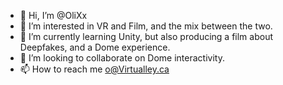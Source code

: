 - 👋 Hi, I’m @OliXx
- 👀 I’m interested in VR and Film, and the mix between the two.
- 🌱 I’m currently learning Unity, but also producing a film about Deepfakes, and a Dome experience.
- 💞️ I’m looking to collaborate on Dome interactivity.
- 📫 How to reach me o@Virtualley.ca

<!---
OliXx/OliXx is a ✨ special ✨ repository because its `README.md` (this file) appears on your GitHub profile.
You can click the Preview link to take a look at your changes.
--->
